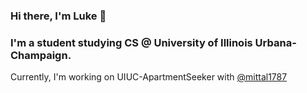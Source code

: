 ### Hi there, I'm Luke 👋
### I'm a student studying CS @ University of Illinois Urbana-Champaign. 

Currently, I'm working on UIUC-ApartmentSeeker with [@mittal1787](https://github.com/mittal1787?tab=following)
<!--
**lukezhang57/lukezhang57** is a ✨ _special_ ✨ repository because its `README.md` (this file) appears on your GitHub profile.

Here are some ideas to get you started:

- 🔭 I’m currently working on ...
- 🌱 I’m currently learning ...
- 👯 I’m looking to collaborate on ...
- 🤔 I’m looking for help with ...
- 💬 Ask me about ...
- 📫 How to reach me: ...
- 😄 Pronouns: ...
- ⚡ Fun fact: ...
-->
